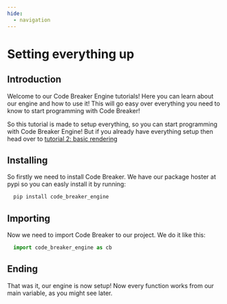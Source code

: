 ```yaml
---
hide:
  - navigation
---
```



# Setting everything up

## Introduction
Welcome to our Code Breaker Engine tutorials! Here you can learn about our engine and how to use it! This will go easy over everything you need to know to start programming with Code Breaker!

So this tutorial is made to setup everything, so you can start programming with Code Breaker Engine! But if you already have everything setup then head over to [tutorial 2: basic rendering](basics.md)

## Installing
So firstly we need to install Code Breaker. We have our package hoster at pypi so you can easly install it by running:
```bash
  pip install code_breaker_engine
```

## Importing
Now we need to import Code Breaker to our project. We do it like this:
```python
  import code_breaker_engine as cb
```

## Ending
That was it, our engine is now setup! Now every function works from our main variable, as you might see later.
